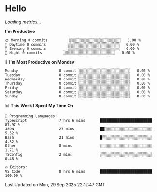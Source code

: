 # Hello

<!-- METRICS:START -->
<p><em>Loading metrics…</em></p>
<!-- METRICS:END -->

<!--START_SECTION:waka-->
**I'm Productive**

```text
🌞 Morning 0 commits          ░░░░░░░░░░░░░░░░░░░░░░░░   0.00 % 
🌆 Daytime 0 commits          ░░░░░░░░░░░░░░░░░░░░░░░░   0.00 % 
🌃 Evening 0 commits          ░░░░░░░░░░░░░░░░░░░░░░░░   0.00 % 
🌙 Night 0 commits          ░░░░░░░░░░░░░░░░░░░░░░░░   0.00 % 
```
📅 **I'm Most Productive on Monday**

```text
Monday                   0 commit ░░░░░░░░░░░░░░░░░░░░░░░░   0.00 % 
Tuesday                  0 commit ░░░░░░░░░░░░░░░░░░░░░░░░   0.00 % 
Wednesday                0 commit ░░░░░░░░░░░░░░░░░░░░░░░░   0.00 % 
Thursday                 0 commit ░░░░░░░░░░░░░░░░░░░░░░░░   0.00 % 
Friday                   0 commit ░░░░░░░░░░░░░░░░░░░░░░░░   0.00 % 
Saturday                 0 commit ░░░░░░░░░░░░░░░░░░░░░░░░   0.00 % 
Sunday                   0 commit ░░░░░░░░░░░░░░░░░░░░░░░░   0.00 % 
```

📊 **This Week I Spent My Time On**

```text
💬 Programming Languages: 
TypeScript               7 hrs 6 mins       ████████████████████████   87.97 % 
JSON                     27 mins            ██░░░░░░░░░░░░░░░░░░░░░░   5.52 % 
Bash                     21 mins            █░░░░░░░░░░░░░░░░░░░░░░░   4.32 % 
Other                    8 mins             ░░░░░░░░░░░░░░░░░░░░░░░░   1.71 % 
TSConfig                 2 mins             ░░░░░░░░░░░░░░░░░░░░░░░░   0.48 % 

🔥 Editors: 
VS Code                  8 hrs 6 mins       ████████████████████████   100.00 % 
```

 Last Updated on Mon, 29 Sep 2025 22:12:47 GMT
<!--END_SECTION:waka-->
